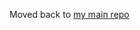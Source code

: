 Moved back to [my main repo](https://github.com/TheCakeIsNaOH/chocolatey-packages/tree/master/dolphin)